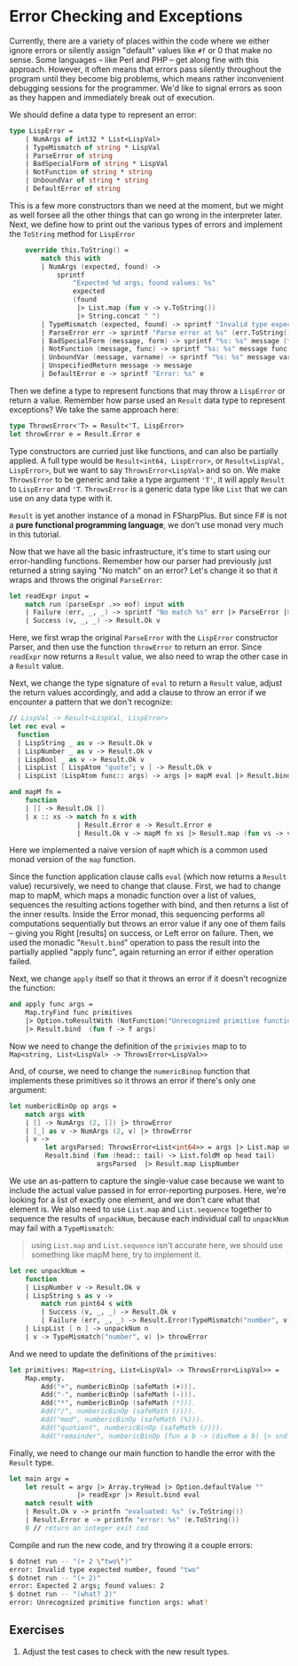# Error Checking and Exceptions
Currently, there are a variety of places within the code where we either ignore errors or silently assign "default" values like `#f` or 0 that make no sense. Some languages – like Perl and PHP – get along fine with this approach. However, it often means that errors pass silently throughout the program until they become big problems, which means rather inconvenient debugging sessions for the programmer. We'd like to signal errors as soon as they happen and immediately break out of execution.

We should define a data type to represent an error:

```fsharp
type LispError =
    | NumArgs of int32 * List<LispVal>
    | TypeMismatch of string * LispVal
    | ParseError of string
    | BadSpecialForm of string * LispVal
    | NotFunction of string * string
    | UnboundVar of string * string
    | DefaultError of string
```

This is a few more constructors than we need at the moment, but we might as well forsee all the other things that can go wrong in the interpreter later. Next, we define how to print out the various types of errors and implement the `ToString` method for `LispError`

```fsharp
    override this.ToString() =
        match this with
        | NumArgs (expected, found) ->
            sprintf
                "Expected %d args; found values: %s"
                expected
                (found
                 |> List.map (fun v -> v.ToString())
                 |> String.concat " ")
        | TypeMismatch (expected, found) -> sprintf "Invalid type expected %s, found %s" expected (found.ToString())
        | ParseError err -> sprintf "Parse error at %s" (err.ToString())
        | BadSpecialForm (message, form) -> sprintf "%s: %s" message (form.ToString())
        | NotFunction (message, func) -> sprintf "%s: %s" message func
        | UnboundVar (message, varname) -> sprintf "%s: %s" message varname
        | UnspecifiedReturn message -> message
        | DefaultError e -> sprintf "Error: %s" e
```

Then we define a type to represent functions that may throw a `LispError` or return a value. Remember how parse used an `Result` data type to represent exceptions? We take the same approach here:

```fsharp
type ThrowsError<'T> = Result<'T, LispError>
let throwError e = Result.Error e
```
Type constructors are curried just like functions, and can also be partially applied. A full type would be `Result<int64, LispError>`, or `Result<LispVal, LispError>`, but we want to say `ThrowsError<LispVal>` and so on. We make `ThrowsError` to be generic and take a type argument `'T'`, it will apply `Result` to `LispError` and `'T`. `ThrowsError` is a generic data type like `List` that we can use on any data type with it.

`Result` is yet another instance of a monad in FSharpPlus. But since F# is not a **pure functional programming language**, we don't use monad very much in this tutorial.

Now that we have all the basic infrastructure, it's time to start using our error-handling functions. Remember how our parser had previously just returned a string saying "No match" on an error? Let's change it so that it wraps and throws the original `ParseError`:

```fsharp
let readExpr input =
    match run (parseExpr .>> eof) input with
    | Failure (err, _, _) -> sprintf "No match %s" err |> ParseError |> throwError
    | Success (v, _, _) -> Result.Ok v
```

Here, we first wrap the original `ParseError` with the `LispError` constructor Parser, and then use the function `throwError` to return an error. Since `readExpr` now returns a `Result` value, we also need to wrap the other case in a `Result` value.

Next, we change the type signature of `eval` to return a `Result` value, adjust the return values accordingly, and add a clause to throw an error if we encounter a pattern that we don't recognize:

```fsharp
// LispVal -> Result<LispVal, LispError>
let rec eval = 
  function
  | LispString _ as v -> Result.Ok v
  | LispNumber _ as v -> Result.Ok v
  | LispBool _ as v -> Result.Ok v
  | LispList [ LispAtom "quote"; v ] -> Result.Ok v
  | LispList (LispAtom func:: args) -> args |> mapM eval |> Result.bind (apply func)

and mapM fn =
    function
    | [] -> Result.Ok []
    | x :: xs -> match fn x with
                 | Result.Error e -> Result.Error e
                 | Result.Ok v -> mapM fn xs |> Result.map (fun vs -> v :: vs)
```
Here we implemented a naive version of `mapM` which is a common used monad version of the `map` function. 

Since the function application clause calls `eval` (which now returns a `Result` value) recursively, we need to change that clause. First, we had to change map to mapM, which maps a monadic function over a list of values, sequences the resulting actions together with bind, and then returns a list of the inner results. Inside the Error monad, this sequencing performs all computations sequentially but throws an error value if any one of them fails – giving you Right [results] on success, or Left error on failure. Then, we used the monadic "`Result.bind`" operation to pass the result into the partially applied "apply func", again returning an error if either operation failed.

Next, we change `apply` itself so that it throws an error if it doesn't recognize the function:

```fsharp
and apply func args =
    Map.tryFind func primitives
    |> Option.toResultWith (NotFunction("Unrecognized primitive function args", func))
    |> Result.bind  (fun f -> f args) 
```

Now we need to change the definition of the `primivies` map to to `Map<string, List<LispVal> -> ThrowsError<LispVal>>`

And, of course, we need to change the `numericBinop` function that implements these primitives so it throws an error if there's only one argument:

```fsharp
let numbericBinOp op args =
    match args with
    | [] -> NumArgs (2, []) |> throwError
    | [_] as v -> NumArgs (2, v) |> throwError
    | v ->
         let argsParsed: ThrowsError<List<int64>> = args |> List.map unpackNum |> List.sequence
         Result.bind (fun (head:: tail) -> List.foldM op head tail)
                      argsParsed  |> Result.map LispNumber
```

We use an as-pattern to capture the single-value case because we want to include the actual value passed in for error-reporting purposes. Here, we're looking for a list of exactly one element, and we don't care what that element is. We also need to use `List.map` and `List.sequence` together to sequence the results of `unpackNum`, because each individual call to `unpackNum` may fail with a `TypeMismatch`:
> using `List.map` and `List.sequence` isn't accurate here, we should use something like mapM here, try to implement it. 
```fsharp
let rec unpackNum =
    function
    | LispNumber v -> Result.Ok v
    | LispString s as v ->
        match run pint64 s with
        | Success (v, _, _) -> Result.Ok v
        | Failure (err, _, _) -> Result.Error(TypeMismatch("number", v))
    | LispList [ n ] -> unpackNum n
    | v -> TypeMismatch("number", v) |> throwError
```
And we need to update the definitions of the `primitives`:
```fsharp
let primitives: Map<string, List<LispVal> -> ThrowsError<LispVal>> =
    Map.empty.
        Add("+", numbericBinOp (safeMath (+))).
        Add("-", numbericBinOp (safeMath (-))).
        Add("*", numbericBinOp (safeMath (*))).
        Add("/", numbericBinOp (safeMath (/))).
        Add("mod", numbericBinOp (safeMath (%))).
        Add("quotient", numbericBinOp (safeMath (/))).
        Add("remainder", numbericBinOp (fun a b -> (divRem a b) |> snd |> Result.Ok)
```
Finally, we need to change our main function to handle the error with the `Result` type.
```fsharp
let main argv =
    let result = argv |> Array.tryHead |> Option.defaultValue ""
                 |> readExpr |> Result.bind eval
    match result with
    | Result.Ok v -> printfn "evaluated: %s" (v.ToString())
    | Result.Error e -> printfn "error: %s" (e.ToString())
    0 // return an integer exit cod
```
Compile and run the new code, and try throwing it a couple errors:
```bash
$ dotnet run -- "(+ 2 \"two\")"
error: Invalid type expected number, found "two"
$ dotnet run -- "(+ 2)"
error: Expected 2 args; found values: 2
$ dotnet run -- "(what? 2)"
error: Unrecognized primitive function args: what?
```

## Exercises
1. Adjust the test cases to check with the new result types.
